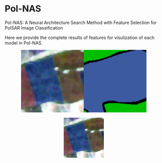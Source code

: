 # Pol-NAS
Pol-NAS: A Neural Architecture Search Method with Feature Selection for PolSAR Image Classification

Here we provide the complete results of features for visulization of each model in Pol-NAS.

<center class="half">
    <img src="https://github.com/guangyuanLiu/Pol-NAS/blob/main/PauliRGB_without_filter_patch.png" width="200"/><img src="https://github.com/guangyuanLiu/Pol-NAS/blob/main/gt_patch.png" width="200"/>

![image](https://github.com/guangyuanLiu/Pol-NAS/blob/main/PauliRGB_without_filter_patch.png)
